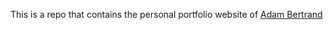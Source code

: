 This is a repo that contains the personal portfolio website of [Adam Bertrand](http://www.adam-bertrand.com) 